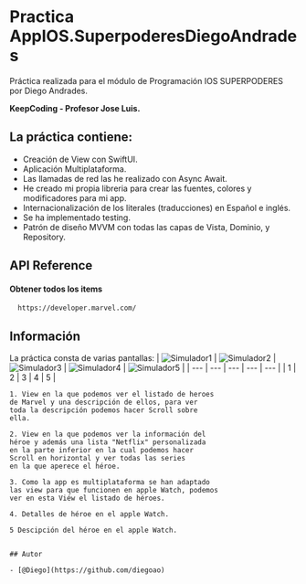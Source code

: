 # Practica AppIOS.SuperpoderesDiegoAndrades

Práctica realizada para el módulo de Programación IOS SUPERPODERES por Diego Andrades.

**KeepCoding - Profesor Jose Luis.**

## La práctica contiene:
- Creación de View con SwiftUI.
- Aplicación Multiplataforma.
- Las llamadas de red las he realizado con Async Await.
- He creado mi propia libreria para crear las fuentes, colores y modificadores para mi app.
- Internacionalización de los literales (traducciones) en Español e inglés.
- Se ha implementado testing.
- Patrón de diseño MVVM con todas las capas de Vista, Dominio, y Repository.


## API Reference

#### Obtener todos los items

```http
  https://developer.marvel.com/
```

## Información

La práctica consta de varias pantallas:
| ![Simulador1](https://github.com/diegoao/AppIOS.SuperpoderesDiegoAndrades/blob/main/PhotosGit/foto1.png) | ![Simulador2](https://github.com/diegoao/AppIOS.SuperpoderesDiegoAndrades/blob/main/PhotosGit/foto2.png) | ![Simulador3](https://github.com/diegoao/AppIOS.SuperpoderesDiegoAndrades/blob/main/PhotosGit/foto3.png) | ![Simulador4](https://github.com/diegoao/AppIOS.SuperpoderesDiegoAndrades/blob/main/PhotosGit/foto4.png) | ![Simulador5](https://github.com/diegoao/AppIOS.SuperpoderesDiegoAndrades/blob/main/PhotosGit/foto5.png) |
| --- | --- | --- | --- | --- | 
| 1 | 2 | 3 | 4 | 5 |

```
1. View en la que podemos ver el listado de heroes
de Marvel y una descripción de ellos, para ver
toda la descripción podemos hacer Scroll sobre
ella.
```
```
2. View en la que podemos ver la información del
héroe y además una lista "Netflix" personalizada
en la parte inferior en la cual podemos hacer
Scroll en horizontal y ver todas las series
en la que aperece el héroe.
```
```
3. Como la app es multiplataforma se han adaptado
las view para que funcionen en apple Watch, podemos
ver en esta Viéw el listado de héroes.
```
```
4. Detalles de héroe en el apple Watch.
```
```
5 Descipción del héroe en el apple Watch.
```
```

## Autor

- [@Diego](https://github.com/diegoao)
